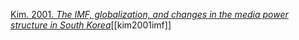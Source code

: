 [Kim. 2001. _The IMF, globalization, and changes in the media power structure in South Korea_](zotero://select/items/1_ICMR5JXB)[[kim2001imf]]
